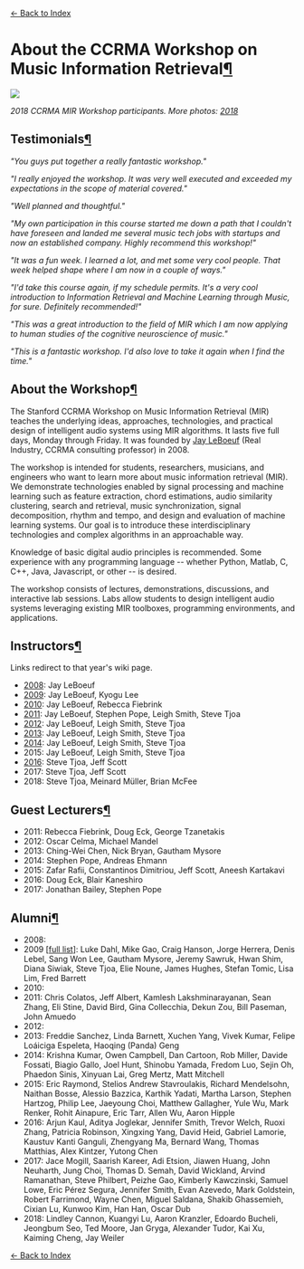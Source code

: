 [← Back to Index](index.html)

About the CCRMA Workshop on Music Information Retrieval<a href="#About-the-CCRMA-Workshop-on-Music-Information-Retrieval" class="anchor-link">¶</a>
===================================================================================================================================================

![](https://s3-us-west-2.amazonaws.com/musicinformationretrieval.com/img/ccrma2018_group.jpg)

*2018 CCRMA MIR Workshop participants. More photos: [2018](https://photos.app.goo.gl/GDQqCzR3NpuzT8es9)*

Testimonials<a href="#Testimonials" class="anchor-link">¶</a>
-------------------------------------------------------------

*"You guys put together a really fantastic workshop."*

*"I really enjoyed the workshop. It was very well executed and exceeded my expectations in the scope of material covered."*

*"Well planned and thoughtful."*

*"My own participation in this course started me down a path that I couldn't have foreseen and landed me several music tech jobs with startups and now an established company. Highly recommend this workshop!"*

*"It was a fun week. I learned a lot, and met some very cool people. That week helped shape where I am now in a couple of ways."*

*"I'd take this course again, if my schedule permits. It's a very cool introduction to Information Retrieval and Machine Learning through Music, for sure. Definitely recommended!"*

*"This was a great introduction to the field of MIR which I am now applying to human studies of the cognitive neuroscience of music."*

*"This is a fantastic workshop. I'd also love to take it again when I find the time."*

About the Workshop<a href="#About-the-Workshop" class="anchor-link">¶</a>
-------------------------------------------------------------------------

The Stanford CCRMA Workshop on Music Information Retrieval (MIR) teaches the underlying ideas, approaches, technologies, and practical design of intelligent audio systems using MIR algorithms. It lasts five full days, Monday through Friday. It was founded by [Jay LeBoeuf](https://www.linkedin.com/in/jayleboeuf) (Real Industry, CCRMA consulting professor) in 2008.

The workshop is intended for students, researchers, musicians, and engineers who want to learn more about music information retrieval (MIR). We demonstrate technologies enabled by signal processing and machine learning such as feature extraction, chord estimations, audio similarity clustering, search and retrieval, music synchronization, signal decomposition, rhythm and tempo, and design and evaluation of machine learning systems. Our goal is to introduce these interdisciplinary technologies and complex algorithms in an approachable way.

Knowledge of basic digital audio principles is recommended. Some experience with any programming language -- whether Python, Matlab, C, C++, Java, Javascript, or other -- is desired.

The workshop consists of lectures, demonstrations, discussions, and interactive lab sessions. Labs allow students to design intelligent audio systems leveraging existing MIR toolboxes, programming environments, and applications.

Instructors<a href="#Instructors" class="anchor-link">¶</a>
-----------------------------------------------------------

Links redirect to that year's wiki page.

-   [2008](https://ccrma.stanford.edu/wiki/MIR_workshop_2008): Jay LeBoeuf
-   [2009](https://ccrma.stanford.edu/wiki/MIR_workshop_2009): Jay LeBoeuf, Kyogu Lee
-   [2010](https://ccrma.stanford.edu/wiki/MIR_workshop_2010): Jay LeBoeuf, Rebecca Fiebrink
-   [2011](https://ccrma.stanford.edu/wiki/MIR_workshop_2011): Jay LeBoeuf, Stephen Pope, Leigh Smith, Steve Tjoa
-   [2012](https://ccrma.stanford.edu/wiki/MIR_workshop_2012): Jay LeBoeuf, Leigh Smith, Steve Tjoa
-   [2013](https://ccrma.stanford.edu/wiki/MIR_workshop_2013): Jay LeBoeuf, Leigh Smith, Steve Tjoa
-   [2014](https://ccrma.stanford.edu/wiki/MIR_workshop_2014): Jay LeBoeuf, Leigh Smith, Steve Tjoa
-   2015: Jay LeBoeuf, Leigh Smith, Steve Tjoa
-   [2016](https://docs.google.com/document/d/1YpuvCxKHUsqbbqEA_0XB_5-jH3e47v0azO1sn_iVV1k/edit?usp=sharing): Steve Tjoa, Jeff Scott
-   2017: Steve Tjoa, Jeff Scott
-   2018: Steve Tjoa, Meinard Müller, Brian McFee

Guest Lecturers<a href="#Guest-Lecturers" class="anchor-link">¶</a>
-------------------------------------------------------------------

-   2011: Rebecca Fiebrink, Doug Eck, George Tzanetakis
-   2012: Oscar Celma, Michael Mandel
-   2013: Ching-Wei Chen, Nick Bryan, Gautham Mysore
-   2014: Stephen Pope, Andreas Ehmann
-   2015: Zafar Rafii, Constantinos Dimitriou, Jeff Scott, Aneesh Kartakavi
-   2016: Doug Eck, Blair Kaneshiro
-   2017: Jonathan Bailey, Stephen Pope

Alumni<a href="#Alumni" class="anchor-link">¶</a>
-------------------------------------------------

-   2008:
-   2009 \[[full list](https://ccrma.stanford.edu/wiki/MIR_workshop_2009/Participants)\]: Luke Dahl, Mike Gao, Craig Hanson, Jorge Herrera, Denis Lebel, Sang Won Lee, Gautham Mysore, Jeremy Sawruk, Hwan Shim, Diana Siwiak, Steve Tjoa, Elie Noune, James Hughes, Stefan Tomic, Lisa Lim, Fred Barrett
-   2010:
-   2011: Chris Colatos, Jeff Albert, Kamlesh Lakshminarayanan, Sean Zhang, Eli Stine, David Bird, Gina Collecchia, Dekun Zou, Bill Paseman, John Amuedo
-   2012:
-   2013: Freddie Sanchez, Linda Barnett, Xuchen Yang, Vivek Kumar, Felipe Loáiciga Espeleta, Haoqing (Panda) Geng
-   2014: Krishna Kumar, Owen Campbell, Dan Cartoon, Rob Miller, Davide Fossati, Biagio Gallo, Joel Hunt, Shinobu Yamada, Fredom Luo, Sejin Oh, Phaedon Sinis, Xinyuan Lai, Greg Mertz, Matt Mitchell
-   2015: Eric Raymond, Stelios Andrew Stavroulakis, Richard Mendelsohn, Naithan Bosse, Alessio Bazzica, Karthik Yadati, Martha Larson, Stephen Hartzog, Philip Lee, Jaeyoung Choi, Matthew Gallagher, Yule Wu, Mark Renker, Rohit Ainapure, Eric Tarr, Allen Wu, Aaron Hipple
-   2016: Arjun Kaul, Aditya Joglekar, Jennifer Smith, Trevor Welch, Ruoxi Zhang, Patricia Robinson, Xingxing Yang, David Heid, Gabriel Lamorie, Kaustuv Kanti Ganguli, Zhengyang Ma, Bernard Wang, Thomas Matthias, Alex Kintzer, Yutong Chen
-   2017: Jace Mogill, Saarish Kareer, Adi Etsion, Jiawen Huang, John Neuharth, Jung Choi, Thomas D. Semah, David Wickland, Arvind Ramanathan, Steve Philbert, Peizhe Gao, Kimberly Kawczinski, Samuel Lowe, Eric Pérez Segura, Jennifer Smith, Evan Azevedo, Mark Goldstein, Robert Farrimond, Wayne Chen, Miguel Saldana, Shakib Ghassemieh, Cixian Lu, Kunwoo Kim, Han Han, Oscar Dub
-   2018: Lindley Cannon, Kuangyi Lu, Aaron Kranzler, Edoardo Bucheli, Jeongbum Seo, Ted Moore, Jan Gryga, Alexander Tudor, Kai Xu, Kaiming Cheng, Jay Weiler

[← Back to Index](index.html)
